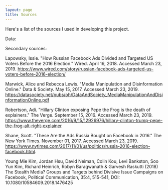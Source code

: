 ```yaml
---
layout: page
title: Sources
---
```


Here's a list of the sources I used in developing this project.

Data:

Secondary sources:

Lapowsky, Issie. "How Russian Facebook Ads Divided and Targeted US Voters Before the 2016 Election." Wired. April 16, 2018. Accessed March 23, 2019. https://www.wired.com/story/russian-facebook-ads-targeted-us-voters-before-2016-election/

Marwick, Alice and Rebecca Lewis. "Media Manipulation and Disinformation Online." Data & Society. May 15, 2017. Accessed March 23, 2019. https://datasociety.net/pubs/oh/DataAndSociety_MediaManipulationAndDisinformationOnline.pdf

Robertson, Adi. "Hillary Clinton exposing Pepe the Frog is the death of explainers." The Verge. September 15, 2016. Accessed March 23, 2019. https://www.theverge.com/2016/9/15/12926976/hillary-clinton-trump-pepe-the-frog-alt-right-explainer

Shane, Scott. "These Are the Ads Russia Bought on Facebook in 2016." The New York Times. November 01, 2017. Accessed March 23, 2019. https://www.nytimes.com/2017/11/01/us/politics/russia-2016-election-facebook.html.

Young Mie Kim, Jordan Hsu, David Neiman, Colin Kou, Levi Bankston, Soo Yun Kim, Richard Heinrich, Robyn Baragwanath & Garvesh Raskutti (2018) The Stealth Media? Groups and Targets behind Divisive Issue Campaigns on Facebook, Political Communication, 35:4, 515-541, DOI: 10.1080/10584609.2018.1476425